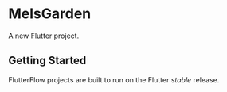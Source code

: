 # MelsGarden

A new Flutter project.

## Getting Started

FlutterFlow projects are built to run on the Flutter _stable_ release.
